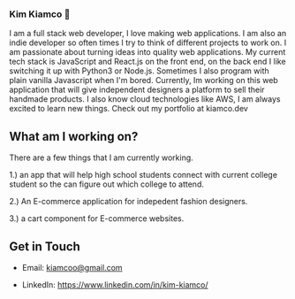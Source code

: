 ### Kim Kiamco 👋

  I am a full stack web developer, I love making web applications. I am also an indie developer so often times I try to think of different projects to work on. I am passionate about turning ideas into quality web applications. My current tech stack is JavaScript and React.js on the front end, on the back end I like switching it up with Python3 or Node.js. Sometimes I also program with plain vanilla Javascript when I'm bored. Currently, Im working on this web application that will give independent designers a platform to sell their handmade products. I also know cloud technologies like AWS, I am always excited to learn new things. Check out my portfolio at kiamco.dev

## What am I working on?
  
  There are a few things that I am currently working.
  
  1.) an app that will help high school students connect with current college student so the can figure out which college to attend.
  
  2.) An E-commerce application for indepedent fashion designers.
  
  3.) a cart component for E-commerce websites.
  
## Get in Touch

  - Email: kiamcoo@gmail.com
  
  - LinkedIn: https://www.linkedin.com/in/kim-kiamco/

